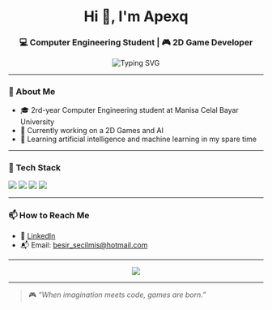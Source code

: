 <h1 align="center">Hi 👋, I'm Apexq </h1>
<h3 align="center">💻 Computer Engineering Student | 🎮 2D Game Developer </h3>

<p align="center">
 <img src="https://readme-typing-svg.herokuapp.com?font=Fira+Code&size=22&pause=1000&center=true&vCenter=true&width=440&lines=Welcome+to+my+profile!" alt="Typing SVG" />
</p>

---

### 🌟 About Me
- 🎓 2rd-year Computer Engineering student at Manisa Celal Bayar University  
- 🔭 Currently working on a 2D Games and AI  
- 🤖 Learning artificial intelligence and machine learning in my spare time

---

### 🚀 Tech Stack
<p>
  <img src="https://img.shields.io/badge/Unity-100000?style=for-the-badge&logo=unity&logoColor=white" />
  <img src="https://img.shields.io/badge/C%23-239120?style=for-the-badge&logo=c-sharp&logoColor=white" />
  <img src="https://img.shields.io/badge/Java-ED8B00?style=for-the-badge&logo=java&logoColor=white" />
  <img src="https://img.shields.io/badge/Git-F05032?style=for-the-badge&logo=git&logoColor=white" />
</p>

---

### 📫 How to Reach Me

- 💼 [LinkedIn](https://www.linkedin.com/in/besirsecilmis)
- 📬 Email: besir_secilmis@hotmail.com

---

<p align="center">
  <img src="https://raw.githubusercontent.com/kyechan99/catppuccin-readme-stats/main/demo/github-metrics.svg" />
</p>

---

> 🎮 *“When imagination meets code, games are born.”*
